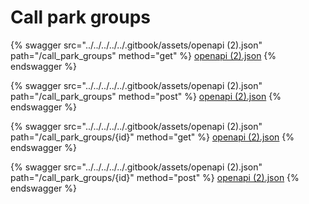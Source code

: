 # Call park groups

{% swagger src="../../../../../.gitbook/assets/openapi (2).json" path="/call_park_groups" method="get" %}
[openapi (2).json](<../../../../../.gitbook/assets/openapi (2).json>)
{% endswagger %}

{% swagger src="../../../../../.gitbook/assets/openapi (2).json" path="/call_park_groups" method="post" %}
[openapi (2).json](<../../../../../.gitbook/assets/openapi (2).json>)
{% endswagger %}

{% swagger src="../../../../../.gitbook/assets/openapi (2).json" path="/call_park_groups/{id}" method="get" %}
[openapi (2).json](<../../../../../.gitbook/assets/openapi (2).json>)
{% endswagger %}

{% swagger src="../../../../../.gitbook/assets/openapi (2).json" path="/call_park_groups/{id}" method="post" %}
[openapi (2).json](<../../../../../.gitbook/assets/openapi (2).json>)
{% endswagger %}
